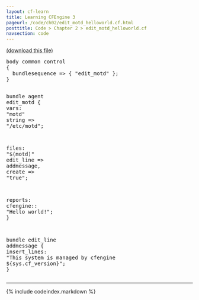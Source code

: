 ```yaml
---
layout: cf-learn
title: Learning CFEngine 3
pageurl: /code/ch02/edit_motd_helloworld.cf.html
posttitle: Code > Chapter 2 > edit_motd_helloworld.cf
navsection: code
---
```


[(download this file)](https://raw.github.com/zzamboni/cf-learn.info/master/src/ch02/edit_motd_helloworld.cf)

<div class="highlight"><pre><span class="k">body</span> <span class="k">common</span> <span class="k">control</span>
<span class="p">{</span>
  <span class="kr">bundlesequence</span> <span class="o">=&gt;</span> <span class="p">{</span> <span class="s">&quot;edit_motd&quot;</span> <span class="p">};</span>
<span class="p">}</span>

<span class="k">bundle</span> <span class="k">agent</span> <span class="nf">edit_motd</span>
<span class="p">{</span>
<span class="kd">vars</span><span class="p">:</span>
  <span class="p">&quot;</span><span class="nv">motd</span><span class="p">&quot;</span> <span class="kt">string</span> <span class="o">=&gt;</span> <span class="s">&quot;/etc/motd&quot;</span><span class="p">;</span>

<span class="kd">files</span><span class="p">:</span>
  <span class="s">&quot;</span><span class="si">$(motd)</span><span class="s">&quot;</span>
    <span class="kr">edit_line</span> <span class="o">=&gt;</span> <span class="nf">addmessage</span><span class="p">,</span>
    <span class="kr">create</span> <span class="o">=&gt;</span> <span class="s">&quot;true&quot;</span><span class="p">;</span>

<span class="kd">reports</span><span class="p">:</span>
  <span class="nc">cfengine</span><span class="p">::</span>
    <span class="s">&quot;Hello world!&quot;</span><span class="p">;</span>
<span class="p">}</span>

<span class="k">bundle</span> <span class="k">edit_line</span> <span class="nf">addmessage</span>
<span class="p">{</span>
  <span class="kd">insert_lines</span><span class="p">:</span>
    <span class="s">&quot;This system is managed by cfengine </span><span class="si">${sys.cf_version}</span><span class="s">&quot;</span><span class="p">;</span>
<span class="p">}</span>
</pre></div>


----

{% include codeindex.markdown %}
